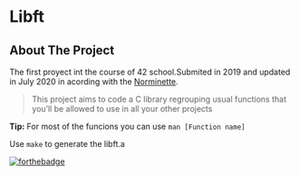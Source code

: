 # Libft

## About The Project
The first proyect int the course of 42 school.Submited in 2019 and updated in July 2020 in acording with the [Norminette](https://github.com/42School/norminette).
>This project aims to code a C library regrouping usual functions that you’ll be allowed to use in all your other projects

**Tip:** For most of the funcions you can use ``man [Function name]``

Use ``make`` to generate the libft.a

  [![forthebadge](https://forthebadge.com/images/badges/made-with-c.svg)](https://forthebadge.com)
